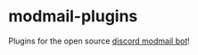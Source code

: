 # modmail-plugins
Plugins for the open source [discord modmail bot](https://github.com/kyb3r/modmail)!
